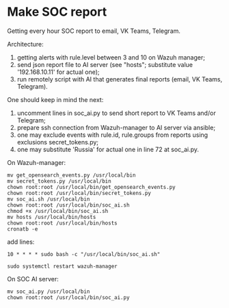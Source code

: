 # Make SOC report

Getting every hour SOC report to email, VK Teams, Telegram.

Architecture:
1. getting alerts with rule.level between 3 and 10 on Wazuh manager;
2. send json report file to AI server (see "hosts"; substitute value '192.168.10.11' for actual one);
3. run remotely script with AI that generates final reports (email, VK Teams, Telegram).
   
One should keep in mind the next:
1. uncomment lines in soc_ai.py to send short report to VK Teams and/or Telegram;
2. prepare ssh connection from Wazuh-manager to AI server via ansible;
3. one may exclude events with rule.id, rule.groups from reports using exclusions secret_tokens.py;
4. one may substitute 'Russia' for actual one in line 72 at soc_ai.py.

On Wazuh-manager:
```
mv get_opensearch_events.py /usr/local/bin
mv secret_tokens.py /usr/local/bin
chown root:root /usr/local/bin/get_opensearch_events.py
chown root:root /usr/local/bin/secret_tokens.py
mv soc_ai.sh /usr/local/bin
chown root:root /usr/local/bin/soc_ai.sh
chmod +x /usr/local/bin/soc_ai.sh
mv hosts /usr/local/bin/hosts
chown root:root /usr/local/bin/hosts
cronatb -e
```
add lines:
```
10 * * * * sudo bash -c "/usr/local/bin/soc_ai.sh"
```
```
sudo systemctl restart wazuh-manager
```
On SOC AI server:
```
mv soc_ai.py /usr/local/bin
chown root:root /usr/local/bin/soc_ai.py
```
